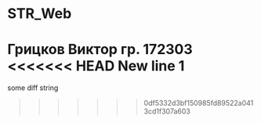 # STR_Web
Грицков Виктор
гр. 172303
<<<<<<< HEAD
New line 1
=======
some diff string
>>>>>>> 0df5332d3bf150985fd89522a0413cd1f307a603
